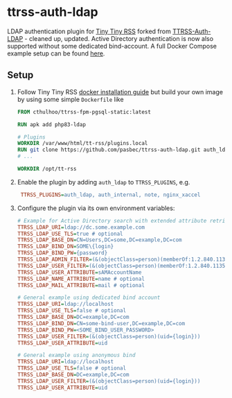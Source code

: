 # ttrss-auth-ldap

LDAP authentication plugin for [Tiny Tiny RSS](https://tt-rss.org) forked from [TTRSS-Auth-LDAP](https://github.com/hydrian/TTRSS-Auth-LDAP) - cleaned up, updated. Active Directory authentication is now also supported without some dedicated bind-account. A full Docker Compose example setup can be found [here](https://github.com/pasbec/ttrss-docker-compose).

## Setup

1. Follow Tiny Tiny RSS [docker installation guide](https://tt-rss.org/wiki/InstallationNotes) but build your own image by using some simple `Dockerfile` like
    ```Dockerfile
    FROM cthulhoo/ttrss-fpm-pgsql-static:latest

    RUN apk add php83-ldap

    # Plugins
    WORKDIR /var/www/html/tt-rss/plugins.local
    RUN git clone https://github.com/pasbec/ttrss-auth-ldap.git auth_ldap
    # ...

    WORKDIR /opt/tt-rss
    ```
1. Enable the plugin by adding `auth_ldap` to `TTRSS_PLUGINS`, e.g.
    ```ini
     TTRSS_PLUGINS=auth_ldap, auth_internal, note, nginx_xaccel
    ```
1. Configure the plugin via its own environment variables:

    ```ini
    # Example for Active Directory search with extended attribute retrieval, user/admin filters and support for nested groups without requiring separate bind account
    TTRSS_LDAP_URI=ldap://dc.some.example.com
    TTRSS_LDAP_USE_TLS=true # optional
    TTRSS_LDAP_BASE_DN=CN=Users,DC=some,DC=example,DC=com
    TTRSS_LDAP_BIND_DN=SOME\{login}
    TTRSS_LDAP_BIND_PW={password}
    TTRSS_LDAP_ADMIN_FILTER=(&(objectClass=person)(memberOf:1.2.840.113556.1.4.1941:=CN=TinyTinyRSS-Admins,CN=Users,DC=some,DC=example,DC=com)(sAMAccountName={login}))
    TTRSS_LDAP_USER_FILTER=(&(objectClass=person)(memberOf:1.2.840.113556.1.4.1941:=CN=TinyTinyRSS-Users,CN=Users,DC=some,DC=example,DC=com)(sAMAccountName={login}))
    TTRSS_LDAP_USER_ATTRIBUTE=sAMAccountName
    TTRSS_LDAP_NAME_ATTRIBUTE=name # optional
    TTRSS_LDAP_MAIL_ATTRIBUTE=mail # optional

    # General example using dedicated bind account
    TTRSS_LDAP_URI=ldap://localhost
    TTRSS_LDAP_USE_TLS=false # optional
    TTRSS_LDAP_BASE_DN=DC=example,DC=com
    TTRSS_LDAP_BIND_DN=CN=some-bind-user,DC=example,DC=com
    TTRSS_LDAP_BIND_PW=<SOME_BIND_USER_PASSWORD>
    TTRSS_LDAP_USER_FILTER=(&(objectClass=person)(uid={login}))
    TTRSS_LDAP_USER_ATTRIBUTE=uid

    # General example using anonymous bind
    TTRSS_LDAP_URI=ldap://localhost
    TTRSS_LDAP_USE_TLS=false # optional
    TTRSS_LDAP_BASE_DN=DC=example,DC=com
    TTRSS_LDAP_USER_FILTER=(&(objectClass=person)(uid={login}))
    TTRSS_LDAP_USER_ATTRIBUTE=uid
    ```